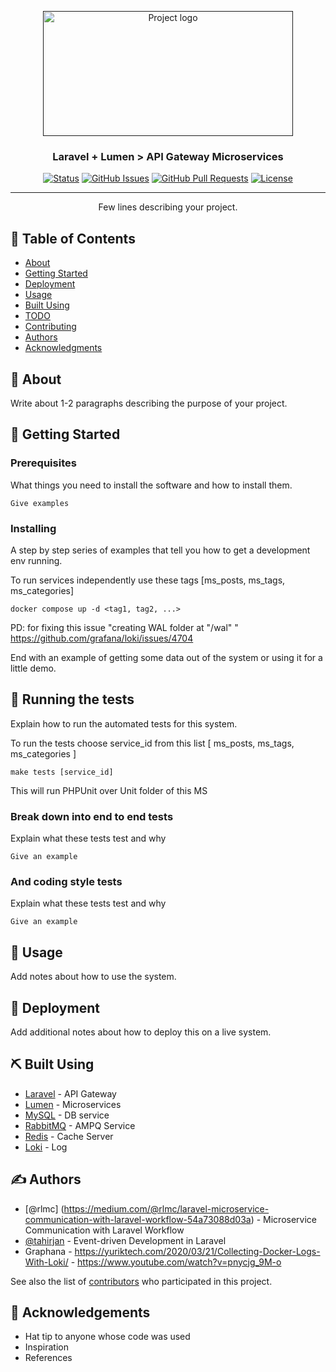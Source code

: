 <p align="center">
  <a href="" rel="noopener">
 <img width=400px height=200px src="https://raw.githubusercontent.com/laravel/art/master/logo-lockup/5%20SVG/2%20CMYK/1%20Full%20Color/laravel-logolockup-cmyk-red.svg" alt="Project logo"></a>
</p>

<h3 align="center">Laravel + Lumen > API Gateway Microservices</h3>

<div align="center">

[![Status](https://img.shields.io/badge/status-active-success.svg)]()
[![GitHub Issues](https://img.shields.io/github/issues/kylelobo/The-Documentation-Compendium.svg)](https://github.com/kylelobo/The-Documentation-Compendium/issues)
[![GitHub Pull Requests](https://img.shields.io/github/issues-pr/kylelobo/The-Documentation-Compendium.svg)](https://github.com/kylelobo/The-Documentation-Compendium/pulls)
[![License](https://img.shields.io/badge/license-MIT-blue.svg)](/LICENSE)

</div>

---

<p align="center"> Few lines describing your project.
    <br> 
</p>

## 📝 Table of Contents

- [About](#about)
- [Getting Started](#getting_started)
- [Deployment](#deployment)
- [Usage](#usage)
- [Built Using](#built_using)
- [TODO](../TODO.md)
- [Contributing](../CONTRIBUTING.md)
- [Authors](#authors)
- [Acknowledgments](#acknowledgement)

## 🧐 About <a name = "about"></a>

Write about 1-2 paragraphs describing the purpose of your project.

## 🏁 Getting Started <a name = "getting_started"></a>


### Prerequisites

What things you need to install the software and how to install them.

```
Give examples
```

### Installing

A step by step series of examples that tell you how to get a development env running.

To run services independently use these tags [ms_posts, ms_tags, ms_categories]
```
docker compose up -d <tag1, tag2, ...>
```

PD: for fixing this issue "creating WAL folder at \"/wal\" "
https://github.com/grafana/loki/issues/4704

End with an example of getting some data out of the system or using it for a little demo.

## 🔧 Running the tests <a name = "tests"></a>

Explain how to run the automated tests for this system.

To run the tests choose service_id from this list [ ms_posts, ms_tags, ms_categories ]
```
make tests [service_id]
```
This will run PHPUnit over Unit folder of this MS

### Break down into end to end tests

Explain what these tests test and why

```
Give an example
```

### And coding style tests

Explain what these tests test and why

```
Give an example
```

## 🎈 Usage <a name="usage"></a>

Add notes about how to use the system.

## 🚀 Deployment <a name = "deployment"></a>

Add additional notes about how to deploy this on a live system.

## ⛏️ Built Using <a name = "built_using"></a>

- [Laravel]() - API Gateway
- [Lumen]() - Microservices
- [MySQL]() - DB service
- [RabbitMQ]() - AMPQ Service
- [Redis]() - Cache Server
- [Loki]() - Log 

## ✍️ Authors <a name = "authors"></a>

- [@rlmc] (https://medium.com/@rlmc/laravel-microservice-communication-with-laravel-workflow-54a73088d03a) - Microservice Communication with Laravel Workflow 
- [@tahirjan](https://tahirjan.com/) - Event-driven Development in Laravel
- Graphana - https://yuriktech.com/2020/03/21/Collecting-Docker-Logs-With-Loki/ - https://www.youtube.com/watch?v=pnycjg_9M-o

See also the list of [contributors](https://github.com/kylelobo/The-Documentation-Compendium/contributors) who participated in this project.

## 🎉 Acknowledgements <a name = "acknowledgement"></a>

- Hat tip to anyone whose code was used
- Inspiration
- References
